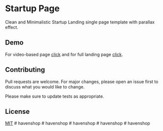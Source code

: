 # Startup Page

Clean and Minimalistic Startup Landing single page template with parallax effect.

## Demo

For video-based page [click](https://ijazulrehman.github.io/Minimalistic-Startup-Landing-Page/video-demo) and for full landing page [click](https://ijazulrehman.github.io/Minimalistic-Startup-Landing-Page).


## Contributing
Pull requests are welcome. For major changes, please open an issue first to discuss what you would like to change.

Please make sure to update tests as appropriate.

## License
[MIT](https://choosealicense.com/licenses/mit/)
#   h a v e n s h o p  
 #   h a v e n s h o p  
 #   h a v e n s h o p  
 #   h a v e n s h o p  
 #   h a v e n s h o p  
 